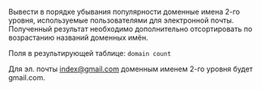 Вывести в порядке убывания популярности доменные имена 2-го уровня, используемые пользователями для электронной почты. Полученный результат необходимо дополнительно отсортировать по возрастанию названий доменных имён.

Поля в результирующей таблице:
`domain
count`

Для эл. почты index@gmail.com доменным именем 2-го уровня будет gmail.com.